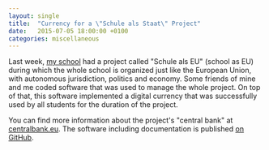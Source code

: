 ```yaml
---
layout: single
title:  "Currency for a \"Schule als Staat\" Project"
date:   2015-07-05 18:00:00 +0100
categories: miscellaneous
---
```


Last week, [my school](https://hoegy.de/) had a project called "Schule als EU" (school as EU) during which the whole school is organized just like the European Union, with autonomous jurisdiction, politics and economy.
Some friends of mine and me coded software that was used to manage the whole project.
On top of that, this software implemented a digital currency that was successfully used by all students for the duration of the project.

You can find more information about the project's "central bank" at [centralbank.eu](https://centralbank.eu/).
The software including documentation is published [on GitHub](https://github.com/jeija/schulealsstaat).
